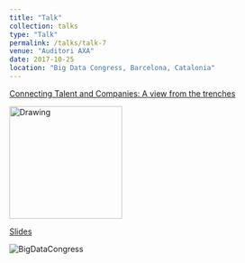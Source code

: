 ```yaml
---
title: "Talk"
collection: talks
type: "Talk"
permalink: /talks/talk-7
venue: "Auditori AXA"
date: 2017-10-25
location: "Big Data Congress, Barcelona, Catalonia"
---
```


[Connecting Talent and Companies: A view from the trenches](https://bigdatacongress.barcelona/programa/)

<img src="https://github.com/algorismes/algorismes.github.io/blob/master/images/bd2017-1.jpg" alt="Drawing" style="width: 200px;"/>

[Slides](https://github.com/algorismes/algorismes.github.io/blob/master/_talks/BigDataCongress2017.pdf)

![BigDataCongress](https://github.com/algorismes/algorismes.github.io/blob/master/images/bd2017-1.png)

